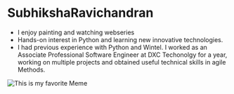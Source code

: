 # SubhikshaRavichandran

* I enjoy painting and watching webseries
* Hands-on interest in Python and learning new innovative technologies.
* I had previous experience with Python and Wintel. I worked as an Associate Professional Software Engineer at DXC Techonolgy for a year, working on multiple      projects and obtained useful technical skills in agile Methods.

![This is my favorite Meme](https://pd-beamliving-cd.beamliving.com/-/media/14-to-bl/2021-funny-memes-cats-1000x666px.jpg)